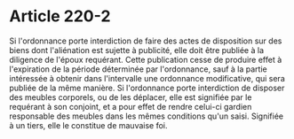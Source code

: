 # Article 220-2

Si l'ordonnance porte interdiction de faire des actes de disposition sur des biens dont l'aliénation est sujette à publicité, elle doit être publiée à la diligence de l'époux requérant. Cette publication cesse de produire effet à l'expiration de la période déterminée par l'ordonnance, sauf à la partie intéressée à obtenir dans l'intervalle une ordonnance modificative, qui sera publiée de la même manière.   Si l'ordonnance porte interdiction de disposer des meubles corporels, ou de les déplacer, elle est signifiée par le requérant à son conjoint, et a pour effet de rendre celui-ci gardien responsable des meubles dans les mêmes conditions qu'un saisi. Signifiée à un tiers, elle le constitue de mauvaise foi.